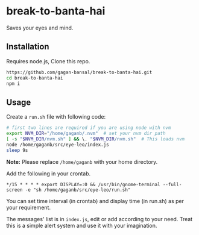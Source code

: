 # break-to-banta-hai

Saves your eyes and mind.

## Installation

Requires node.js, Clone this repo.

```sh
https://github.com/gagan-bansal/break-to-banta-hai.git
cd break-to-banta-hai
npm i
```

## Usage

Create a `run.sh` file with following code:

```sh
# first two lines are required if you are using node with nvm
export NVM_DIR="/home/gaganb/.nvm"  # set your nvm dir path
[ -s "$NVM_DIR/nvm.sh" ] && \. "$NVM_DIR/nvm.sh"  # This loads nvm
node /home/gaganb/src/eye-leo/index.js
sleep 9s
```

**Note:** Please replace `/home/gaganb` with your home directory.

Add the following in your crontab.

```
*/15 * * * * export DISPLAY=:0 && /usr/bin/gnome-terminal --full-screen -e "sh /home/gaganb/src/eye-leo/run.sh"
```

You can set time interval (in crontab) and display time (in run.sh) as per your requirement.

The messages' list is in `index.js`, edit or add according to your need. Treat this is a simple alert system and use it with your imagination.


